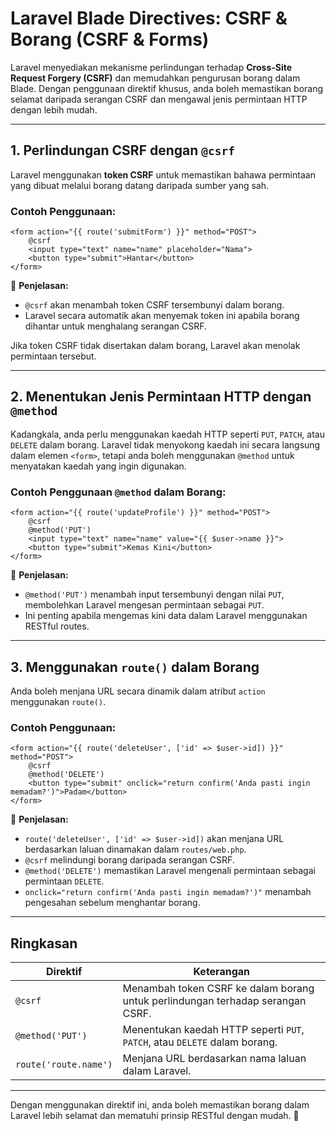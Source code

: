 # **Laravel Blade Directives: CSRF & Borang (CSRF & Forms)**

Laravel menyediakan mekanisme perlindungan terhadap **Cross-Site Request Forgery (CSRF)** dan memudahkan pengurusan borang dalam Blade. Dengan penggunaan direktif khusus, anda boleh memastikan borang selamat daripada serangan CSRF dan mengawal jenis permintaan HTTP dengan lebih mudah.

---

## **1. Perlindungan CSRF dengan `@csrf`**

Laravel menggunakan **token CSRF** untuk memastikan bahawa permintaan yang dibuat melalui borang datang daripada sumber yang sah.

### **Contoh Penggunaan:**
```blade
<form action="{{ route('submitForm') }}" method="POST">
    @csrf
    <input type="text" name="name" placeholder="Nama">
    <button type="submit">Hantar</button>
</form>
```

🔹 **Penjelasan:**
- `@csrf` akan menambah token CSRF tersembunyi dalam borang.
- Laravel secara automatik akan menyemak token ini apabila borang dihantar untuk menghalang serangan CSRF.

Jika token CSRF tidak disertakan dalam borang, Laravel akan menolak permintaan tersebut.

---

## **2. Menentukan Jenis Permintaan HTTP dengan `@method`**

Kadangkala, anda perlu menggunakan kaedah HTTP seperti `PUT`, `PATCH`, atau `DELETE` dalam borang. Laravel tidak menyokong kaedah ini secara langsung dalam elemen `<form>`, tetapi anda boleh menggunakan `@method` untuk menyatakan kaedah yang ingin digunakan.

### **Contoh Penggunaan `@method` dalam Borang:**
```blade
<form action="{{ route('updateProfile') }}" method="POST">
    @csrf
    @method('PUT')
    <input type="text" name="name" value="{{ $user->name }}">
    <button type="submit">Kemas Kini</button>
</form>
```

🔹 **Penjelasan:**
- `@method('PUT')` menambah input tersembunyi dengan nilai `PUT`, membolehkan Laravel mengesan permintaan sebagai `PUT`.
- Ini penting apabila mengemas kini data dalam Laravel menggunakan RESTful routes.

---

## **3. Menggunakan `route()` dalam Borang**

Anda boleh menjana URL secara dinamik dalam atribut `action` menggunakan `route()`.

### **Contoh Penggunaan:**
```blade
<form action="{{ route('deleteUser', ['id' => $user->id]) }}" method="POST">
    @csrf
    @method('DELETE')
    <button type="submit" onclick="return confirm('Anda pasti ingin memadam?')">Padam</button>
</form>
```

🔹 **Penjelasan:**
- `route('deleteUser', ['id' => $user->id])` akan menjana URL berdasarkan laluan dinamakan dalam `routes/web.php`.
- `@csrf` melindungi borang daripada serangan CSRF.
- `@method('DELETE')` memastikan Laravel mengenali permintaan sebagai permintaan `DELETE`.
- `onclick="return confirm('Anda pasti ingin memadam?')"` menambah pengesahan sebelum menghantar borang.

---

## **Ringkasan**

| Direktif | Keterangan |
|-----------|------------|
| `@csrf` | Menambah token CSRF ke dalam borang untuk perlindungan terhadap serangan CSRF. |
| `@method('PUT')` | Menentukan kaedah HTTP seperti `PUT`, `PATCH`, atau `DELETE` dalam borang. |
| `route('route.name')` | Menjana URL berdasarkan nama laluan dalam Laravel. |

---

Dengan menggunakan direktif ini, anda boleh memastikan borang dalam Laravel lebih selamat dan mematuhi prinsip RESTful dengan mudah. 🚀
